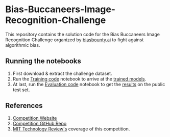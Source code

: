 # Bias-Buccaneers-Image-Recognition-Challenge
This repository contains the solution code for the Bias Buccaneers Image Recognition Challenge organized by [biasbounty.ai](https://biasbounty.ai/) to fight against algorithmic bias.

## Running the notebooks
1. First download & extract the challenge dataset.
2. Run the [Training code](https://github.com/BalajiAI/Bias-Buccaneers-Image-Recognition-Challenge/blob/main/Training%20code.ipynb) notebook to arrive at the [trained models](https://github.com/BalajiAI/Bias-Buccaneers-Image-Recognition-Challenge/tree/main/saved%20models).
3. At last, run the [Evaluation code](https://github.com/BalajiAI/Bias-Buccaneers-Image-Recognition-Challenge/blob/main/Evaluation%20code.ipynb) notebook to get the [results](https://github.com/BalajiAI/Bias-Buccaneers-Image-Recognition-Challenge/blob/main/submission.json) on the public test set.

## References
1. [Competition Website](https://biasbounty.ai/8-bbb)
2. [Competition GitHub Repo](https://github.com/Bias-Buccaneers/bb1-img-recognition)
3. [MIT Technology Review's](https://www.technologyreview.com/2022/10/20/1061977/ai-bias-bounty-help-catch-unfair-algorithms-faster/) coverage of this competition.
